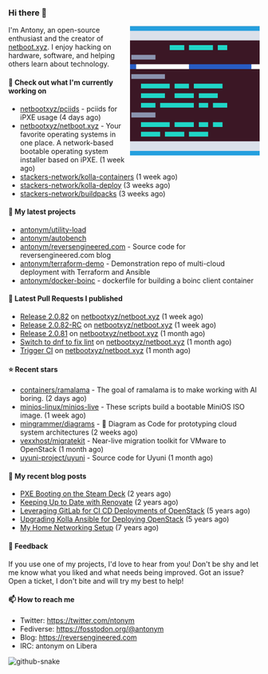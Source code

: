 
### Hi there 👋

<img align="right" src="https://raw.githubusercontent.com/antonym/antonym/master/assets/nbxyz.png" width="260">

I'm Antony, an open-source enthusiast and the creator of [netboot.xyz](https://netboot.xyz). I enjoy 
hacking on hardware, software, and helping others learn about technology. 

#### 👷 Check out what I'm currently working on

- [netbootxyz/pciids](https://github.com/netbootxyz/pciids) - pciids for iPXE usage (4 days ago)
- [netbootxyz/netboot.xyz](https://github.com/netbootxyz/netboot.xyz) - Your favorite operating systems in one place.  A network-based bootable operating system installer based on iPXE. (1 week ago)
- [stackers-network/kolla-containers](https://github.com/stackers-network/kolla-containers) (1 week ago)
- [stackers-network/kolla-deploy](https://github.com/stackers-network/kolla-deploy) (3 weeks ago)
- [stackers-network/buildpacks](https://github.com/stackers-network/buildpacks) (3 weeks ago)

#### 🌱 My latest projects

- [antonym/utility-load](https://github.com/antonym/utility-load)
- [antonym/autobench](https://github.com/antonym/autobench)
- [antonym/reversengineered.com](https://github.com/antonym/reversengineered.com) - Source code for reversengineered.com blog
- [antonym/terraform-demo](https://github.com/antonym/terraform-demo) - Demonstration repo of multi-cloud deployment with Terraform and Ansible
- [antonym/docker-boinc](https://github.com/antonym/docker-boinc) - dockerfile for building a boinc client container

#### 🔨 Latest Pull Requests I published

- [Release 2.0.82](https://github.com/netbootxyz/netboot.xyz/pull/1520) on [netbootxyz/netboot.xyz](https://github.com/netbootxyz/netboot.xyz) (1 week ago)
- [Release 2.0.82-RC](https://github.com/netbootxyz/netboot.xyz/pull/1519) on [netbootxyz/netboot.xyz](https://github.com/netbootxyz/netboot.xyz) (1 week ago)
- [Release 2.0.81](https://github.com/netbootxyz/netboot.xyz/pull/1506) on [netbootxyz/netboot.xyz](https://github.com/netbootxyz/netboot.xyz) (1 month ago)
- [Switch to dnf to fix lint](https://github.com/netbootxyz/netboot.xyz/pull/1505) on [netbootxyz/netboot.xyz](https://github.com/netbootxyz/netboot.xyz) (1 month ago)
- [Trigger CI](https://github.com/netbootxyz/netboot.xyz/pull/1504) on [netbootxyz/netboot.xyz](https://github.com/netbootxyz/netboot.xyz) (1 month ago)

#### ⭐ Recent stars

- [containers/ramalama](https://github.com/containers/ramalama) - The goal of ramalama is to make working with AI boring. (2 days ago)
- [minios-linux/minios-live](https://github.com/minios-linux/minios-live) - These scripts build a bootable MiniOS ISO image. (1 week ago)
- [mingrammer/diagrams](https://github.com/mingrammer/diagrams) - :art: Diagram as Code for prototyping cloud system architectures (2 weeks ago)
- [vexxhost/migratekit](https://github.com/vexxhost/migratekit) - Near-live migration toolkit for VMware to OpenStack (1 month ago)
- [uyuni-project/uyuni](https://github.com/uyuni-project/uyuni) - Source code for Uyuni (1 month ago)

#### 📜 My recent blog posts

- [PXE Booting on the Steam Deck](https://www.reversengineered.com/2022/08/02/pxe-booting-on-the-steam-deck/) (2 years ago)
- [Keeping Up to Date with Renovate](https://www.reversengineered.com/2022/03/13/keeping-up-to-date-with-renovate/) (2 years ago)
- [Leveraging GitLab for CI CD Deployments of OpenStack](https://www.reversengineered.com/2019/08/13/leveraging-gitlab-for-ci-cd-deployments-of-openstack/) (5 years ago)
- [Upgrading Kolla Ansible for Deploying OpenStack](https://www.reversengineered.com/2019/05/10/upgrading-kolla-ansible-for-deploying-openstack/) (5 years ago)
- [My Home Networking Setup](https://www.reversengineered.com/2017/07/29/my-home-networking-setup/) (7 years ago)

#### 💬 Feedback

If you use one of my projects, I'd love to hear from you! Don't be shy and let me know what you liked
and what needs being improved. Got an issue? Open a ticket, I don't bite and will try my best to help!

#### 📫 How to reach me

- Twitter: https://twitter.com/ntonym
- Fediverse: https://fosstodon.org/@antonym
- Blog: https://reversengineered.com
- IRC: antonym on Libera
<picture>
  <source media="(prefers-color-scheme: dark)" srcset="https://raw.githubusercontent.com/antonym/antonym/output/github-contribution-grid-snake-dark.svg" />
  <source media="(prefers-color-scheme: light)" srcset="https://raw.githubusercontent.com/antonym/antonym/output/github-contribution-grid-snake.svg" />
  <img alt="github-snake" src="github-snake.svg" />
</picture>
